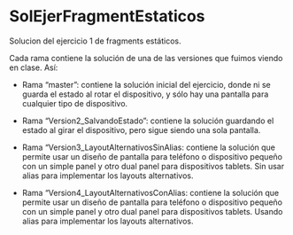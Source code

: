 # SolEjerFragmentEstaticos
Solucion del ejercicio 1 de fragments estáticos. 

Cada rama contiene la solución de una de las versiones que fuimos viendo en clase. 
Así:

-	Rama “master”: contiene la solución inicial del ejercicio, donde ni se guarda el estado al rotar el dispositivo, y sólo hay una pantalla para cualquier tipo de dispositivo.

-	Rama “Version2_SalvandoEstado”: contiene la solución guardando el estado al girar el dispositivo, pero sigue siendo una sola pantalla.

-	Rama “Version3_LayoutAlternativosSinAlias: contiene la solución que permite usar un diseño de pantalla para teléfono o dispositivo pequeño con un simple panel y otro dual panel para dispositivos tablets. Sin usar alias para implementar los layouts alternativos.

-	Rama “Version4_LayoutAlternativosConAlias: contiene la solución que permite usar un diseño de pantalla para teléfono o dispositivo pequeño con un simple panel y otro dual panel para dispositivos tablets. Usando alias para implementar los layouts alternativos.

